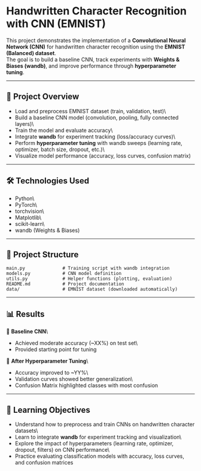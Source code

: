 # Handwritten Character Recognition with CNN (EMNIST)

This project demonstrates the implementation of a **Convolutional Neural
Network (CNN)** for handwritten character recognition using the **EMNIST
(Balanced) dataset**.\
The goal is to build a baseline CNN, track experiments with **Weights &
Biases (wandb)**, and improve performance through **hyperparameter
tuning**.

------------------------------------------------------------------------

## 🔹 Project Overview

-   Load and preprocess EMNIST dataset (train, validation, test)\
-   Build a baseline CNN model (convolution, pooling, fully connected
    layers)\
-   Train the model and evaluate accuracy\
-   Integrate **wandb** for experiment tracking (loss/accuracy curves)\
-   Perform **hyperparameter tuning** with wandb sweeps (learning rate,
    optimizer, batch size, dropout, etc.)\
-   Visualize model performance (accuracy, loss curves, confusion
    matrix)

------------------------------------------------------------------------

## 🛠️ Technologies Used

-   Python\
-   PyTorch\
-   torchvision\
-   Matplotlib\
-   scikit-learn\
-   wandb (Weights & Biases)

------------------------------------------------------------------------

## 📂 Project Structure

    main.py              # Training script with wandb integration
    models.py            # CNN model definition
    utils.py             # Helper functions (plotting, evaluation)
    README.md            # Project documentation
    data/                # EMNIST dataset (downloaded automatically)

------------------------------------------------------------------------

## 📊 Results

🔹 **Baseline CNN**\
- Achieved moderate accuracy (\~XX%) on test set\
- Provided starting point for tuning

🔹 **After Hyperparameter Tuning**\
- Accuracy improved to \~YY%\
- Validation curves showed better generalization\
- Confusion Matrix highlighted classes with most confusion

------------------------------------------------------------------------

## 🎯 Learning Objectives

-   Understand how to preprocess and train CNNs on handwritten character
    datasets\
-   Learn to integrate **wandb** for experiment tracking and
    visualization\
-   Explore the impact of hyperparameters (learning rate, optimizer,
    dropout, filters) on CNN performance\
-   Practice evaluating classification models with accuracy, loss
    curves, and confusion matrices
